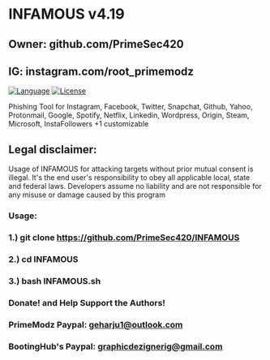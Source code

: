 # INFAMOUS v4.19
## Owner: github.com/PrimeSec420
## IG: instagram.com/root_primemodz

[![Language](https://img.shields.io/badge/Lang-Bash-blue.svg)](https://www.python.org)
[![License](https://img.shields.io/badge/License-Apache%202.0-red.svg)](https://opensource.org/licenses/Apache-2.0)
 
Phishing Tool for Instagram, Facebook, Twitter, Snapchat, Github, Yahoo, Protonmail, Google, Spotify, Netflix, Linkedin, Wordpress, Origin, Steam, Microsoft, InstaFollowers +1 customizable

## Legal disclaimer:
Usage of INFAMOUS for attacking targets without prior mutual consent is illegal. It's the end user's responsibility to obey all applicable local, state and federal laws. Developers assume no liability and are not responsible for any misuse or damage caused by this program 


### Usage:

### 1.) git clone https://github.com/PrimeSec420/INFAMOUS
### 2.) cd INFAMOUS
### 3.) bash INFAMOUS.sh

### Donate! and Help Support the Authors!
### PrimeModz Paypal: geharju1@outlook.com
### BootingHub's Paypal: graphicdezignerig@gmail.com
